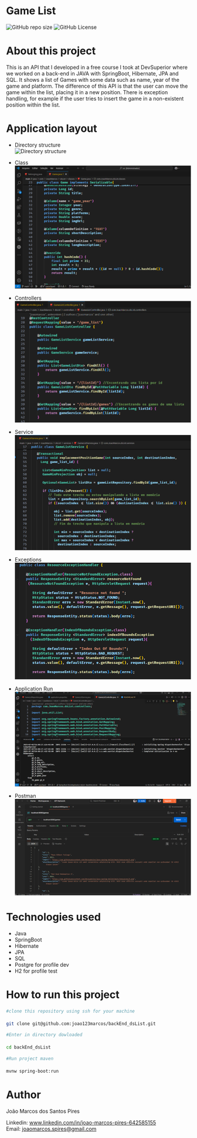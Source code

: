 # **Game List** 
![GitHub repo size](https://img.shields.io/github/repo-size/joao123marcos/backEnd_dsList)
![GitHub License](https://img.shields.io/github/license/joao123marcos/backEnd_dsList)


# About this project 
This is an API that I developed in a free course I took at DevSuperior where we worked on a back-end in JAVA with SpringBoot, Hibernate, JPA and SQL. It shows a list of Games with some data such as name, year of the game and platform. The difference of this API is that the user can move the game within the list, placing it in a new position. There is exception handling, for example if the user tries to insert the game in a non-existent position within the list. 

# Application layout 

 - Directory structure  
 ![Directory structure](<Snapshots/Estrutura de diretório.PNG>)  

 - Class
 ![class](<Snapshots/Classe Game.PNG>) 

 - Controllers 
 ![controllers](<Snapshots/Game List Controller.PNG>) 

 - Service
 ![service](<Snapshots/Game list service.PNG>) 

 - Exceptions
 ![exception](<Snapshots/Tratamento de exceção.PNG>) 

 - Application Run
 ![run](<Snapshots/aplicação rodando.PNG>) 

- Postman
![postman](Snapshots/postman.PNG)  


# Technologies used 

- Java
- SpringBoot
- Hibernate
- JPA
- SQL
- Postgre for profile dev
- H2 for profile test 

# How to run this project

```bash
#clone this repository using ssh for your machine

git clone git@github.com:joao123marcos/backEnd_dsList.git
```
```bash
#Enter in directory dowloaded

cd backEnd_dsList
```
```bash
#Run project maven

mvnw spring-boot:run
```
# Author 
João Marcos dos Santos Pires  

Linkedin: www.linkedin.com/in/joao-marcos-pires-642585155  
Email: joaomarcos.spires@gmail.com
